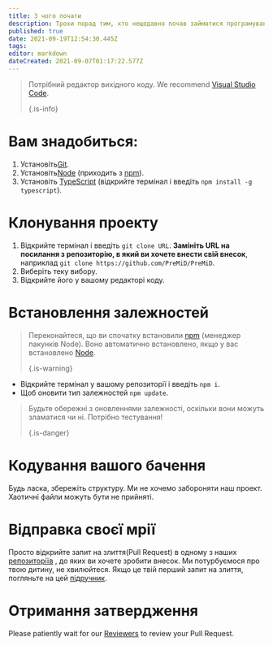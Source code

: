 ```yaml
---
title: З чого почати
description: Трохи порад тим, хто нещодавно почав займатися програмуванням
published: true
date: 2021-09-19T12:54:30.445Z
tags:
editor: markdown
dateCreated: 2021-09-07T01:17:22.577Z
---
```


> Потрібний редактор вихідного коду. We recommend [Visual Studio Code](https://code.visualstudio.com/). 
> 
> {.is-info}

# Вам знадобиться:
1. Установіть[Git](https://git-scm.com/).
2. Установіть[Node](https://nodejs.org/en/) (приходить з [npm](https://www.npmjs.com/)).
3. Установіть [TypeScript](https://www.typescriptlang.org/index.html#download-links) (відкрийте термінал і введіть `npm install -g typescript`).

# Клонування проекту
1. Відкрийте термінал і введіть `git clone URL`. **Замініть URL на посилання з репозиторію, в який ви хочете внести свій внесок**, наприклад `git clone https://github.com/PreMiD/PreMiD`.
2. Виберіть теку вибору.
3. Відкрийте його у вашому редакторі коду.

# Встановлення залежностей
> Переконайтеся, що ви спочатку встановили [npm](https://www.npmjs.com/) (менеджер пакунків Node). Воно автоматично встановлено, якщо у вас встановлено [Node](https://nodejs.org/en/). 
> 
> {.is-warning}

- Відкрийте термінал у вашому репозиторії і введіть `npm i`.
- Щоб оновити тип залежностей `npm update`.

> Будьте обережні з оновленнями залежності, оскільки вони можуть зламатися чи ні. Потрібно тестування! 
> 
> {.is-danger}

# Кодування вашого бачення
Будь ласка, збережіть структуру. Ми не хочемо забороняти наш проект. Хаотичні файли можуть бути не прийняті.

# Відправка своєї мрії
Просто відкрийте запит на злиття(Pull Request) в одному з наших [репозиторіїв](https://github.com/PreMiD/) , до яких ви хочете зробити внесок. Ми потурбуємося про твою дитину, не хвилюйтеся. Якщо це твій перший запит на злиття, погляньте на цей [підручник](https://help.github.com/en/articles/creating-a-pull-request).

# Отримання затвердження
Please patiently wait for our [Reviewers](https://docs.premid.app/en/dev/presence/guidelines#presence-reviewers) to review your Pull Request.

